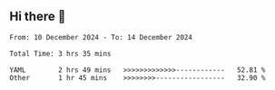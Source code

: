 ## Hi there 👋

<!-- TECHNOLOGIES:START -->
<!-- TECHNOLOGIES:END -->

<!--START_SECTION:waka-->

```txt
From: 10 December 2024 - To: 14 December 2024

Total Time: 3 hrs 35 mins

YAML        2 hrs 49 mins   >>>>>>>>>>>>>------------   52.81 %
Other       1 hr 45 mins    >>>>>>>>-----------------   32.90 %
```

<!--END_SECTION:waka-->

